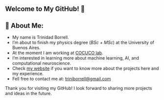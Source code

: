 ## Welcome to My GitHub! 👋

## 🔬 About Me:
- My name is Trinidad Borrell.
- I’m about to finish my physics degree (_BSc + MSc_) at the University of Buenos Aires.
- At the moment I am working at [COCUCO lab](https://www.cocucolab.org/).
- I’m interested in learning more about machine learning, AI, and computational neuroscience.
- Check [my website](https://trinidadborrell.github.io/) if you want to know more about the projects here and my experience.
- Fell free to contact me at: [triniborrell@gmail.com](mailto:triniborrell@gmail.com)
  
Thank you for visiting my GitHub! I look forward to sharing more projects and ideas in the future.



